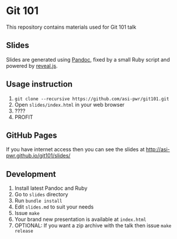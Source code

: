 # Git 101

This repository contains materials used for Git 101 talk

## Slides

Slides are generated using [Pandoc](https://pandoc.org/), fixed by a small
Ruby script and powered by [reveal.js](https://revealjs.com/).

## Usage instruction

1. `git clone --recursive https://github.com/asi-pwr/git101.git`
2. Open `slides/index.html` in your web browser
3. ????
4. PROFIT

## GitHub Pages

If you have internet access then you can see the slides at http://asi-pwr.github.io/git101/slides/

## Development

1. Install latest Pandoc and Ruby
2. Go to `slides` directory
3. Run `bundle install`
4. Edit `slides.md` to suit your needs
5. Issue `make`
6. Your brand new presentation is available at `index.html`
7. OPTIONAL: If you want a zip archive with the talk then issue `make release`
